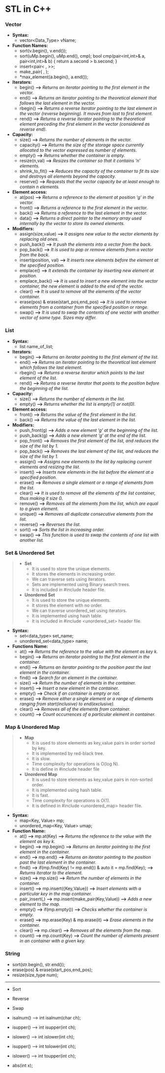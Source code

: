 # STL in C++

### Vector
- **Syntax:**
  - vector<Data_Type> vName;
- **Function Names:**
  - sort(v.begin(), v.end());
  - sort(uMp.begin(), uMp.end(), cmp);	bool cmp(pair<int,int>& a, pair<int,int>& b) { return a.second > b.second; }
  - insert<pair< , >>;
  - make_pair( , );
  - *max_element(a.begin(), a.end());
- **Iterators:**
  - begin()	**–>**  *Returns an iterator pointing to the first element in the vector.*
  - end() 	**–>**	*Returns an iterator pointing to the theoretical element that follows the last element in the vector.*
  - rbegin() 	**–>**	*Returns a reverse iterator pointing to the last element in the vector (reverse beginning). It moves from last to first element.*
  - rend() 	**–>**	*Returns a reverse iterator pointing to the theoretical element preceding the first element in the vector (considered as reverse end).*
- **Capacity:**
  - size()		**–>**	*Returns the number of elements in the vector.*
  - capacity()		**–>**	*Returns the size of the storage space currently allocated to the vector expressed as number of elements.*
  - empty()		**–>**	*Returns whether the container is empty.*
  - resize(n,val)	**–>**	*Resizes the container so that it contains ‘n’ elements.*
  - shrink_to_fit()	**–>**	*Reduces the capacity of the container to fit its size and destroys all elements beyond the capacity.*
  - reserve()		**–>**	*Requests that the vector capacity be at least enough to contain n elements.*
- **Element access:**
  - at(pos) 	**–>**	*Returns a reference to the element at position ‘g’ in the vector.*
  - front() 	**–>**	*Returns a reference to the first element in the vector.*
  - back() 	**–>**	*Returns a reference to the last element in the vector.*
  - data() 	**–>**	*Returns a direct pointer to the memory array used internally by the vector to store its owned elements.*
- **Modifiers:**
  - assign(size,value)				**–>**	*It assigns new value to the vector elements by replacing old ones.*
  - push_back()					**–>**	*It push the elements into a vector from the back.*
  - pop_back()					**–>**	*It is used to pop or remove elements from a vector from the back.*
  - insert(position, val)			**–>**	*It inserts new elements before the element at the specified position.*
  - emplace()					**–>**	*It extends the container by inserting new element at position.*
  - emplace_back()				**–>**	*It is used to insert a new element into the vector container, the new element is added to the end of the vector.*
  - clear()					**–>**	*It is used to remove all the elements of the vector container.*
  - erase(pos) & erase(start_pos,end_pos)	**–>**	*It is used to remove elements from a container from the specified position or range.*
  - swap()					**–>**	*It is used to swap the contents of one vector with another vector of same type. Sizes may differ.*

### List
- **Syntax:**
  - list<Data-Type> name_of_list;
- **Iterators:**	
  - begin()	**–>** 	*Returns an iterator pointing to the first element of the list.*
  - end()	**–>** 	*Returns an iterator pointing to the theoretical last element which follows the last element.*
  - rbegin()	**–>** 	*Returns a reverse iterator which points to the last element of the list.*
  - rend()	**–>** 	*Returns a reverse iterator that points to the position before the beginning of the list.*
- **Capacity:**
  - size()	**–>** 	*Returns the number of elements in the list.*
  - empty()	**–>** 	*Returns whether the list is empty(1) or not(0).*
- **Element access:**	
  - front()	**–>** 	*Returns the value of the first element in the list.*
  - back()	**–>** 	*Returns the value of the last element in the list.*
- **Modifiers:**	
  - push_front(g)	**–>** 	*Adds a new element ‘g’ at the beginning of the list.*
  - push_back(g)	**–>** 	*Adds a new element ‘g’ at the end of the list.*
  - pop_front()		**–>** 	*Removes the first element of the list, and reduces the size of the list by 1.*
  - pop_back()		**–>** 	*Removes the last element of the list, and reduces the size of the list by 1.*
  - assign()		**–>** 	*Assigns new elements to the list by replacing current elements and resizing the list.*
  - insert()		**–>** 	*Inserts new elements in the list before the element at a specified position.*
  - erase()		**–>** 	*Removes a single element or a range of elements from the list.*
  - clear()		**–>** 	*It is used to remove all the elements of the list container, thus making it size 0.*
  - remove()		**–>** 	*Removes all the elements from the list, which are equal to a given element.*
  - unique()		**–>** 	*Removes all duplicate consecutive elements from the list.*
  - reverse()		**–>** 	*Reverses the list.*
  - sort()		**–>** 	*Sorts the list in increasing order.*
  - swap()		**–>** 	*This function is used to swap the contents of one list with another list.*

### Set & Unordered Set
>  - **Set**
>    -  It is used to store the unique elements.
>    -  It stores the elements in increasing order.
>    -  We can traverse sets using iterators.
>    -  Sets are implemented using Binary search trees.
>    -  It is included in #include <set> header file.
>  - **Unordered Set**
>    - It is used to store the unique elements.
>    - It stores the element with no order.
>    - We can traverse unordered_set using iterators.
>    - It is implemented using hash table.
>    - It is included in #include <unordered_set> header file.
  - **Syntax:**
    - set<data_type> set_name;
    - unordered_set<data_type> name;
  - **Functions Name:**
    - at()	**–>**	*Returns the reference to the value with the element as key k.*
    - begin()	**–>**	*Returns an iterator pointing to the first element in the container.*
    - end()     **–>**	*Returns an iterator pointing to the position past the last element in the container.*
    - find()	**–>**	*Search for an element in the container.*
    - size()	**–>**	*Return the number of elements in the container.*
    - insert()	**–>**	*Insert a new element in the container.*
    - empty()	**–>**	*Check if an container is empty or not.*
    - erase()	**–>**	*Remove either a single element or a range of elements ranging from start(inclusive) to end(exclusive).*
    - clear()	**–>**	*Removes all of the elements from container.*
    - count()	**–>**	*Count occurrences of a particular element in container.*		

### Map & Unordered Map
> - **Map**
>   - It is used to store elements as key,value pairs in order sorted by key.
>   - It is implemented by red-black tree.
>   - It is slow.
>   - Time complexity for operations is O(log N).
>   - It is define in  #include <map> header file
> - **Unordered Map**
>   - It is used to store elements as key,value pairs in non-sorted order.
>   - It is implemented using hash table.
>   - It is fast.
>   - Time complexity for operations is O(1).
>   - It is defined in #include <unordered_map> header file.  
  - **Syntax:**
    - map<Key, Value> mp;
    - unordered_map<Key, Value> umap;
  - **Function Name:**
    - at()			**–>**	mp.at(Key)						**–>**	*Returns the reference to the value with the element as key k.*
    - begin()			**–>**	mp.begin()						**–>**	*Returns an iterator pointing to the first element in the container.*
    - end()			**–>**	mp.end()						**–>**	*Returns an iterator pointing to the position past the last element in the container.*
    - find()			**–>**	if(mp.find(Key) != mp.end()) & auto it = mp.find(Key);	**–>**	*Returns iterator to the element.*
    - size()			**–>**	mp.size()						**–>**	*Return the number of elements in the container.*
    - insert()			**–>**	mp.insert({Key,Value})					**–>**	*Insert elements with a particular key in the map container.*
    - pair_insert(,)		**–>**	mp.insert(make_pair(Key,Value))				**–>**	*Adds a new element to the map.*
    - empty()			**–>**	if(mp.empty())						**–>**	*Checks whether the container is empty.*
    - erase()			**–>**	mp.erase(Key) & mp.erase(it)				**–>**	*Erase elements in the container.*
    - clear()			**–>**	mp.clear()						**–>**	*Removes all the elements from the map.*
    - count()			**–>**	mp.count(Key)						**–>**	*Count the number of elements present in an container with a given key.*

### String
- sort(str.begin(), str.end());
- erase(pos) & erase(start_pos,end_pos);
- resize(size_type num);
	 
	 
	 
	 
--------------------------------------------------------------------------------
- Sort
- Reverse
- Swap

- isalnum() -->  int isalnum(char ch);
- isupper() -->  int isupper(int ch);
- islower() -->  int islower(int ch);
- isupper() -->  int tolower(int ch);
- islower() -->  int toupper(int ch);

- abs(int x);


